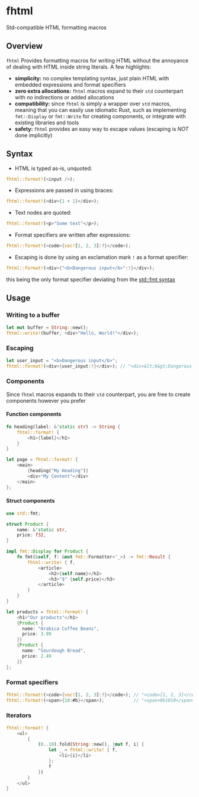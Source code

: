 # fhtml

Std-compatible HTML formatting macros

## Overview

`fhtml` Provides formatting macros for writing HTML without the annoyance of dealing with HTML inside string literals. A few highlights:

- **simplicity:** no complex templating syntax, just plain HTML with embedded expressions and format specifiers
- **zero extra allocations:** `fhtml` macros expand to their `std` counterpart with no indirections or added allocations
- **compatibility:** since `fhtml` is simply a wrapper over `std` macros, meaning that you can easily use idiomatic Rust, such as implementing `fmt::Display` or `fmt::Write` for creating components, or integrate with existing libraries and tools
- **safety:** `fhtml` provides an easy way to escape values (escaping is *NOT* done implicitly)

## Syntax

- HTML is typed as-is, unquoted:
```rust
fhtml::format!(<input />);
```
- Expressions are passed in using braces:
```rust
fhtml::format!(<div>{1 + 1}</div>);
```
- Text nodes are quoted:
```rust
fhtml::format!(<p>"Some text"</p>);
```
- Format specifiers are written after expressions:
```rust
fhtml::format!(<code>{vec![1, 2, 3]:?}</code>);
```
- Escaping is done by using an exclamation mark `!` as a format specifier:
```rust
fhtml::format!(<div>{"<b>Dangerous input</b>":!}</div>);
```
this being the only format specifier deviating from the [std::fmt syntax](https://doc.rust-lang.org/stable/std/fmt/index.html#syntax)

## Usage

### Writing to a buffer

```rust
let mut buffer = String::new();
fhtml::write!(buffer, <div>"Hello, World!"</div>);
```

### Escaping

```rust
let user_input = "<b>Dangerous input</b>";
fhtml::format!(<div>{user_input:!}</div>); // "<div>&lt;b&gt;Dangerous input&lt;/b&gt;</div>"
```

### Components

Since `fhtml` macros expands to their `std` counterpart, you are free to create components however you prefer

#### Function components

```rust
fn heading(label: &'static str) -> String {
    fhtml::format! {
        <h1>{label}</h1>
    }    
}

let page = fhtml::format! {
    <main>
        {heading("My Heading")}
        <div>"My Content"</div>
    </main>
};
```

#### Struct components

```rust
use std::fmt;

struct Product {
    name: &'static str,
    price: f32,
}

impl fmt::Display for Product {
    fn fmt(&self, f: &mut fmt::Formatter<'_>) -> fmt::Result {
        fhtml::write! { f,
            <article>
                <h2>{self.name}</h2>
                <h3>"$" {self.price}</h3>
            </article>
        }
    }
}

let products = fhtml::format! {
    <h1>"Our products"</h1>
    {Product {
      name: "Arabica Coffee Beans",
      price: 3.99
    }}
    {Product {
      name: "Sourdough Bread",
      price: 2.49
    }}
};
```

### Format specifiers

```rust
fhtml::format!(<code>{vec![1, 2, 3]:?}</code>); // "<code>[1, 2, 3]</code>"
fhtml::format!(<span>{10:#b}</span>);           // "<span>0b1010</span>"
```

### Iterators

```rust
fhtml::format! {
    <ul>
        {
            (0..10).fold(String::new(), |mut f, i| {
                let _ = fhtml::write! { f,
                    <li>{i}</li>
                };
                f
            })
        }
    </ul>
}
```
